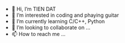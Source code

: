 - 👋 Hi, I’m TIEN DAT
- 👀 I’m interested in coding and phaying guitar
- 🌱 I’m currently learning C/C++, Python
- 💞️ I’m looking to collaborate on ...
- 📫 How to reach me ...

<!---
TienDat8621/TienDat8621 is a ✨ special ✨ repository because its `README.md` (this file) appears on your GitHub profile.
You can click the Preview link to take a look at your changes.
--->
